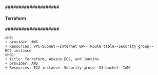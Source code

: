 ####################
#### Terraform  ####
####################
```
ch0: 
+ provider: AWS
+ Resources: VPC-Subnet--Internet GW-- Route table--Security group--EC2 instance
ch01:
+ title: Terraform, Amazon EC2, and Jenkins
+ provider: AWS
+ Resources: EC2 instance--Security group--S3-bucket--IAM
```
